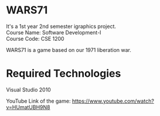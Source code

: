# WARS71 
It's a 1st year 2nd semester igraphics project.
 <br />Course Name: Software Development-I
 <br />Course Code: CSE 1200

WARS71 is a game based on our 1971 liberation war.

# Required Technologies
Visual Studio 2010

YouTube Link of the game: https://www.youtube.com/watch?v=HUmatUBH9N8

